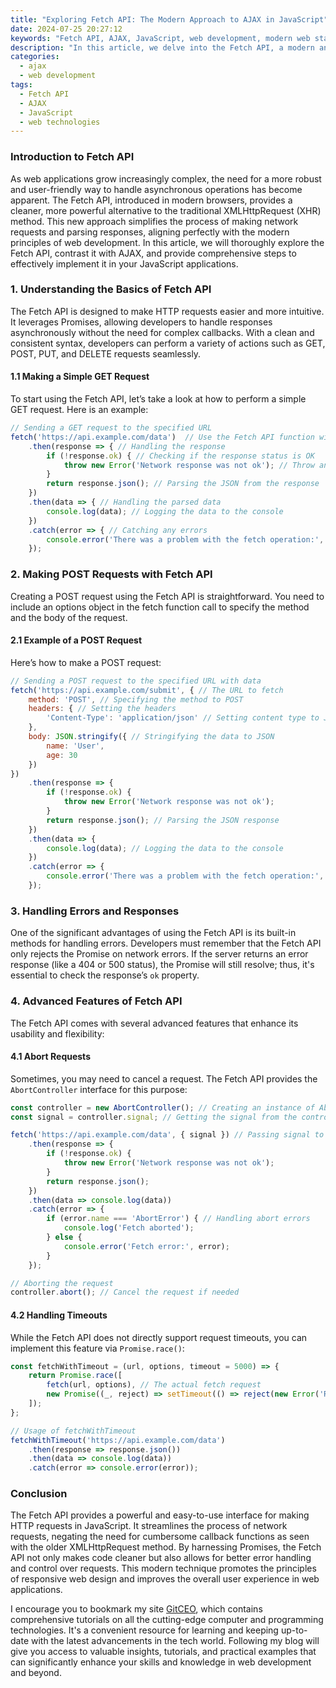 ```yaml
---
title: "Exploring Fetch API: The Modern Approach to AJAX in JavaScript"
date: 2024-07-25 20:27:12
keywords: "Fetch API, AJAX, JavaScript, web development, modern web standards"
description: "In this article, we delve into the Fetch API, a modern and flexible approach to making asynchronous network requests in JavaScript. The Fetch API is a powerful tool for web developers, enabling them to handle HTTP requests and responses with ease. We will explore the key features of the Fetch API, how it compares to traditional AJAX, and provide a step-by-step guide on using it effectively. By the end of this tutorial, readers will have a clear understanding of the Fetch API and be able to implement it in their own projects to enhance web functionality. This comprehensive guide will be invaluable for anyone looking to improve their JavaScript skills and develop more sophisticated web applications."
categories:
  - ajax
  - web development
tags:
  - Fetch API
  - AJAX
  - JavaScript
  - web technologies
---
```


### Introduction to Fetch API

As web applications grow increasingly complex, the need for a more robust and user-friendly way to handle asynchronous operations has become apparent. The Fetch API, introduced in modern browsers, provides a cleaner, more powerful alternative to the traditional XMLHttpRequest (XHR) method. This new approach simplifies the process of making network requests and parsing responses, aligning perfectly with the modern principles of web development. In this article, we will thoroughly explore the Fetch API, contrast it with AJAX, and provide comprehensive steps to effectively implement it in your JavaScript applications. 

<!-- more -->

### 1. Understanding the Basics of Fetch API

The Fetch API is designed to make HTTP requests easier and more intuitive. It leverages Promises, allowing developers to handle responses asynchronously without the need for complex callbacks. With a clean and consistent syntax, developers can perform a variety of actions such as GET, POST, PUT, and DELETE requests seamlessly.

#### 1.1 Making a Simple GET Request

To start using the Fetch API, let’s take a look at how to perform a simple GET request. Here is an example:

```javascript
// Sending a GET request to the specified URL
fetch('https://api.example.com/data')  // Use the Fetch API function with a URL
    .then(response => { // Handling the response
        if (!response.ok) { // Checking if the response status is OK
            throw new Error('Network response was not ok'); // Throw an error if not ok
        }
        return response.json(); // Parsing the JSON from the response
    })
    .then(data => { // Handling the parsed data
        console.log(data); // Logging the data to the console
    })
    .catch(error => { // Catching any errors
        console.error('There was a problem with the fetch operation:', error); // Logging errors
    });
```

### 2. Making POST Requests with Fetch API

Creating a POST request using the Fetch API is straightforward. You need to include an options object in the fetch function call to specify the method and the body of the request.

#### 2.1 Example of a POST Request

Here’s how to make a POST request:

```javascript
// Sending a POST request to the specified URL with data
fetch('https://api.example.com/submit', { // The URL to fetch
    method: 'POST', // Specifying the method to POST
    headers: { // Setting the headers
        'Content-Type': 'application/json' // Setting content type to JSON
    },
    body: JSON.stringify({ // Stringifying the data to JSON
        name: 'User',
        age: 30
    })
})
    .then(response => {
        if (!response.ok) {
            throw new Error('Network response was not ok');
        }
        return response.json(); // Parsing the JSON response
    })
    .then(data => {
        console.log(data); // Logging the data to the console
    })
    .catch(error => {
        console.error('There was a problem with the fetch operation:', error);
    });
```

### 3. Handling Errors and Responses

One of the significant advantages of using the Fetch API is its built-in methods for handling errors. Developers must remember that the Fetch API only rejects the Promise on network errors. If the server returns an error response (like a 404 or 500 status), the Promise will still resolve; thus, it's essential to check the response’s `ok` property.

### 4. Advanced Features of Fetch API

The Fetch API comes with several advanced features that enhance its usability and flexibility:

#### 4.1 Abort Requests

Sometimes, you may need to cancel a request. The Fetch API provides the `AbortController` interface for this purpose:

```javascript
const controller = new AbortController(); // Creating an instance of AbortController
const signal = controller.signal; // Getting the signal from the controller

fetch('https://api.example.com/data', { signal }) // Passing signal to the fetch function
    .then(response => {
        if (!response.ok) {
            throw new Error('Network response was not ok');
        }
        return response.json();
    })
    .then(data => console.log(data))
    .catch(error => {
        if (error.name === 'AbortError') { // Handling abort errors
            console.log('Fetch aborted');
        } else {
            console.error('Fetch error:', error);
        }
    });

// Aborting the request
controller.abort(); // Cancel the request if needed
```

#### 4.2 Handling Timeouts

While the Fetch API does not directly support request timeouts, you can implement this feature via `Promise.race()`:

```javascript
const fetchWithTimeout = (url, options, timeout = 5000) => {
    return Promise.race([
        fetch(url, options), // The actual fetch request
        new Promise((_, reject) => setTimeout(() => reject(new Error('Request timed out')), timeout)) // Timeout promise
    ]);
};

// Usage of fetchWithTimeout
fetchWithTimeout('https://api.example.com/data')
    .then(response => response.json())
    .then(data => console.log(data))
    .catch(error => console.error(error));
```

### Conclusion

The Fetch API provides a powerful and easy-to-use interface for making HTTP requests in JavaScript. It streamlines the process of network requests, negating the need for cumbersome callback functions as seen with the older XMLHttpRequest method. By harnessing Promises, the Fetch API not only makes code cleaner but also allows for better error handling and control over requests. This modern technique promotes the principles of responsive web design and improves the overall user experience in web applications. 

I encourage you to bookmark my site [GitCEO](https://gitceo.com), which contains comprehensive tutorials on all the cutting-edge computer and programming technologies. It's a convenient resource for learning and keeping up-to-date with the latest advancements in the tech world. Following my blog will give you access to valuable insights, tutorials, and practical examples that can significantly enhance your skills and knowledge in web development and beyond.